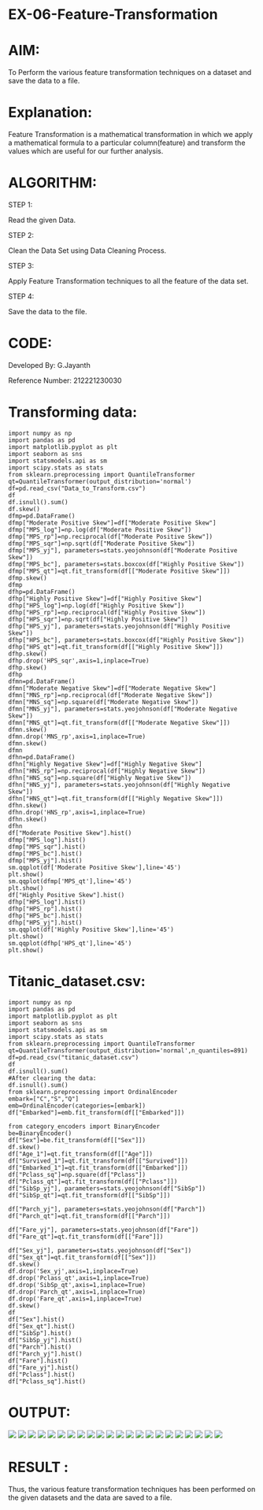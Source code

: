 # EX-06-Feature-Transformation
# AIM:

To Perform the various feature transformation techniques on a dataset and save the data to a file.

# Explanation:

Feature Transformation is a mathematical transformation in which we apply a mathematical formula to a particular column(feature) and transform the values which are useful for our further analysis.

# ALGORITHM:
STEP 1:

Read the given Data.

STEP 2:

Clean the Data Set using Data Cleaning Process.

STEP 3:

Apply Feature Transformation techniques to all the feature of the data set.

STEP 4:

Save the data to the file.

# CODE:

Developed By: G.Jayanth

Reference Number: 212221230030

# Transforming data:
```
import numpy as np
import pandas as pd
import matplotlib.pyplot as plt
import seaborn as sns
import statsmodels.api as sm
import scipy.stats as stats
from sklearn.preprocessing import QuantileTransformer 
qt=QuantileTransformer(output_distribution='normal')
df=pd.read_csv("Data_to_Transform.csv")
df
df.isnull().sum()
df.skew()
dfmp=pd.DataFrame()
dfmp["Moderate Positive Skew"]=df["Moderate Positive Skew"]
dfmp["MPS_log"]=np.log(df["Moderate Positive Skew"]) 
dfmp["MPS_rp"]=np.reciprocal(df["Moderate Positive Skew"])
dfmp["MPS_sqr"]=np.sqrt(df["Moderate Positive Skew"])
dfmp["MPS_yj"], parameters=stats.yeojohnson(df["Moderate Positive Skew"])
dfmp["MPS_bc"], parameters=stats.boxcox(df["Highly Positive Skew"]) 
dfmp["MPS_qt"]=qt.fit_transform(df[["Moderate Positive Skew"]])
dfmp.skew()
dfmp
dfhp=pd.DataFrame()
dfhp["Highly Positive Skew"]=df["Highly Positive Skew"]
dfhp["HPS_log"]=np.log(df["Highly Positive Skew"]) 
dfhp["HPS_rp"]=np.reciprocal(df["Highly Positive Skew"])
dfhp["HPS_sqr"]=np.sqrt(df["Highly Positive Skew"])
dfhp["HPS_yj"], parameters=stats.yeojohnson(df["Highly Positive Skew"])
dfhp["HPS_bc"], parameters=stats.boxcox(df["Highly Positive Skew"]) 
dfhp["HPS_qt"]=qt.fit_transform(df[["Highly Positive Skew"]])
dfhp.skew()
dfhp.drop('HPS_sqr',axis=1,inplace=True)
dfhp.skew()
dfhp
dfmn=pd.DataFrame()
dfmn["Moderate Negative Skew"]=df["Moderate Negative Skew"]
dfmn["MNS_rp"]=np.reciprocal(df["Moderate Negative Skew"])
dfmn["MNS_sq"]=np.square(df["Moderate Negative Skew"])
dfmn["MNS_yj"], parameters=stats.yeojohnson(df["Moderate Negative Skew"]) 
dfmn["MNS_qt"]=qt.fit_transform(df[["Moderate Negative Skew"]])
dfmn.skew()
dfmn.drop('MNS_rp',axis=1,inplace=True)
dfmn.skew()
dfmn
dfhn=pd.DataFrame()
dfhn["Highly Negative Skew"]=df["Highly Negative Skew"]
dfhn["HNS_rp"]=np.reciprocal(df["Highly Negative Skew"])
dfhn["HNS_sq"]=np.square(df["Highly Negative Skew"])
dfhn["HNS_yj"], parameters=stats.yeojohnson(df["Highly Negative Skew"]) 
dfhn["HNS_qt"]=qt.fit_transform(df[["Highly Negative Skew"]])
dfhn.skew()
dfhn.drop('HNS_rp',axis=1,inplace=True)
dfhn.skew()
dfhn
df["Moderate Positive Skew"].hist()
dfmp["MPS_log"].hist()
dfmp["MPS_sqr"].hist()
dfmp["MPS_bc"].hist()
dfmp["MPS_yj"].hist()
sm.qqplot(df['Moderate Positive Skew'],line='45')
plt.show()
sm.qqplot(dfmp['MPS_qt'],line='45')
plt.show()
df["Highly Positive Skew"].hist()
dfhp["HPS_log"].hist()
dfhp["HPS_rp"].hist()
dfhp["HPS_bc"].hist()
dfhp["HPS_yj"].hist()
sm.qqplot(df['Highly Positive Skew'],line='45')
plt.show()
sm.qqplot(dfhp['HPS_qt'],line='45')
plt.show()
```
# Titanic_dataset.csv:
```
import numpy as np
import pandas as pd
import matplotlib.pyplot as plt
import seaborn as sns
import statsmodels.api as sm
import scipy.stats as stats
from sklearn.preprocessing import QuantileTransformer 
qt=QuantileTransformer(output_distribution='normal',n_quantiles=891)
df=pd.read_csv("titanic_dataset.csv")
df
df.isnull().sum()
#After clearing the data:
df.isnull().sum()
from sklearn.preprocessing import OrdinalEncoder
embark=["C","S","Q"]
emb=OrdinalEncoder(categories=[embark])
df["Embarked"]=emb.fit_transform(df[["Embarked"]])

from category_encoders import BinaryEncoder
be=BinaryEncoder()
df["Sex"]=be.fit_transform(df[["Sex"]])
df.skew()
df["Age_1"]=qt.fit_transform(df[["Age"]])
df["Survived_1"]=qt.fit_transform(df[["Survived"]])
df["Embarked_1"]=qt.fit_transform(df[["Embarked"]])
df["Pclass_sq"]=np.square(df["Pclass"])
df["Pclass_qt"]=qt.fit_transform(df[["Pclass"]])
df["SibSp_yj"], parameters=stats.yeojohnson(df["SibSp"])
df["SibSp_qt"]=qt.fit_transform(df[["SibSp"]])

df["Parch_yj"], parameters=stats.yeojohnson(df["Parch"])
df["Parch_qt"]=qt.fit_transform(df[["Parch"]])

df["Fare_yj"], parameters=stats.yeojohnson(df["Fare"])
df["Fare_qt"]=qt.fit_transform(df[["Fare"]])

df["Sex_yj"], parameters=stats.yeojohnson(df["Sex"])
df["Sex_qt"]=qt.fit_transform(df[["Sex"]])
df.skew()
df.drop('Sex_yj',axis=1,inplace=True)
df.drop('Pclass_qt',axis=1,inplace=True)
df.drop('SibSp_qt',axis=1,inplace=True)
df.drop('Parch_qt',axis=1,inplace=True)
df.drop('Fare_qt',axis=1,inplace=True)
df.skew()
df
df["Sex"].hist()
df["Sex_qt"].hist()
df["SibSp"].hist()
df["SibSp_yj"].hist()
df["Parch"].hist()
df["Parch_yj"].hist()
df["Fare"].hist()
df["Fare_yj"].hist()
df["Pclass"].hist()
df["Pclass_sq"].hist()
```
# OUTPUT:
![](/images/img1.png)
![](/images/img2.png)
![](/images/img3.png)
![](/images/img4.png)
![](/images/img5.png)
![](/images/img6.png)
![](/images/img7.png)
![](/images/img8.png)
![](/images/img9.png)
![](/images/img10.png)
![](/images/img11.png)
![](/images/img12.png)
![](/images/img13.png)
![](/images/s.png)
![](/images/s1.png)
![](/images/s2.png)
![](/images/s3.png)
![](/images/s4.png)
![](/images/s5.png)
![](/images/s6.png)
![](/images/s7.png)
![](/images/s8.png)


# RESULT  :
Thus, the various feature transformation techniques has been performed on the given datasets and the data are saved to a file.


